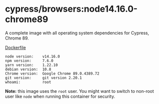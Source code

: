 # cypress/browsers:node14.16.0-chrome89

A complete image with all operating system dependencies for Cypress, Chrome 89.

[Dockerfile](Dockerfile)

```text
node version:    v14.16.0 
npm version:     7.6.0 
yarn version:    1.22.10 
debian version:  10.8 
Chrome version:  Google Chrome 89.0.4389.72  
git version:     git version 2.20.1 
whoami:          root
```

**Note:** this image uses the `root` user. You might want to switch to non-root
user like `node` when running this container for security.
